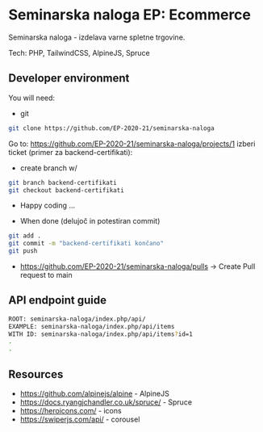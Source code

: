 # Seminarska naloga EP: Ecommerce 

Seminarska naloga - izdelava varne spletne trgovine.

Tech: PHP, TailwindCSS, AlpineJS, Spruce
## Developer environment

You will need:

- git

```bash
git clone https://github.com/EP-2020-21/seminarska-naloga
```

Go to: https://github.com/EP-2020-21/seminarska-naloga/projects/1 izberi ticket (primer za backend-certifikati):
 - create branch w/ 
```bash
git branch backend-certifikati
git checkout backend-certifikati
```
- Happy coding ...

- When done (delujoč in potestiran commit)
```bash
git add .
git commit -m "backend-certifikati končano"
git push
```
- https://github.com/EP-2020-21/seminarska-naloga/pulls -> Create Pull request to main

## API endpoint guide

```bash
ROOT: seminarska-naloga/index.php/api/
EXAMPLE: seminarska-naloga/index.php/api/items
WITH ID: seminarska-naloga/index.php/api/items?id=1
.
.
```

## Resources
- https://github.com/alpinejs/alpine - AlpineJS
- https://docs.ryangjchandler.co.uk/spruce/ - Spruce
- https://heroicons.com/ - icons
- https://swiperjs.com/api/ - corousel
